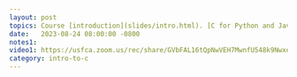 ```yaml
---
layout: post
topics: Course [introduction](slides/intro.html). [C for Python and Java programmer](slides/python.html). 
date:   2023-08-24 08:00:00 -0800
notes1: 
video1: https://usfca.zoom.us/rec/share/GVbFAL16tQpNwVEH7MwnfU548k9NwxoPVA_qaO1ZNa5O_VTL9mezkNWo8c8kV3GI.yX0EkRmI1VUQMi8N
category: intro-to-c
---
```

